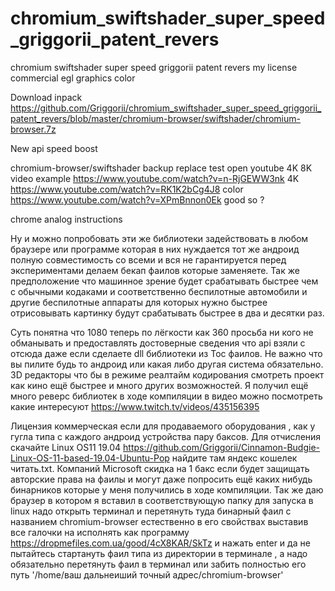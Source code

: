 # chromium_swiftshader_super_speed_griggorii_patent_revers
chromium swiftshader super speed griggorii patent revers my license commercial egl graphics color

Download inpack https://github.com/Griggorii/chromium_swiftshader_super_speed_griggorii_patent_revers/blob/master/chromium-browser/swiftshader/chromium-browser.7z

New api speed boost 

chromium-browser/swiftshader backup replace test open youtube 4K 8K video example https://www.youtube.com/watch?v=n-RjGEWW3nk 4K https://www.youtube.com/watch?v=RK1K2bCg4J8 color https://www.youtube.com/watch?v=XPmBnnon0Ek good so ?

chrome analog instructions

Ну и можно попробовать эти же библиотеки задействовать в любом браузере или программе которая в них нуждается тот же андроид 
полную совместимость со всеми и вся не гарантируется перед экспериментами делаем бекап фаилов которые заменяете. Так же предположение что машинное зрение будет срабатывать быстрее чем с обычными кодаками и соответственно беспилотные автомобили и другие беспилотные аппараты для которых нужно быстрее отрисовывать картинку будут срабатывать быстрее в два и десятки раз.

Суть понятна что 1080 теперь по лёгкости как 360 просьба ни кого не обманывать и предоставлять достоверные сведения что api 
взяли с отсюда даже если сделаете dll библиотеки из Toc фаилов. Не важно что вы пилите будь то андроид или какая либо другая система обязательно. 3D редакторы что бы в режиме реалтайм кодирования смотреть проект как кино ещё быстрее и много других возможностей. Я получил ещё много реверс библиотек в ходе компиляции в видео можно посмотреть какие интересуют https://www.twitch.tv/videos/435156395

Лицензия коммерческая если для продаваемого оборудования , как у гугла типа с каждого андроид устройства пару баксов. Для отчисления скачайте Linux OS11 19.04  https://github.com/Griggorii/Cinnamon-Budgie-Linux-OS-11-based-19.04-Ubuntu-Pop найдите там яндекс кошелек читать.txt. Компаний Microsoft скидка на 1 бакс если будет защищать авторские права на фаилы и могут даже попросить ещё каких нибудь бинарников которые у меня получились в ходе компиляции. Так же даю браузер в котором я вставил в соответствующую папку для запуска в linux надо открыть терминал и перетянуть туда бинарный фаил с названием chromium-browser естественно в его свойствах выставив все галочки на исполнять как программу https://dropmefiles.com.ua/good/4cX8KAR/SkTz и нажать enter и да не пытайтесь стартануть фаил типа из директории в терминале , а надо обязательно перетянуть фаил в терминал или забить полностью его путь '/home/ваш дальнеиший точный адрес/chromium-browser'



